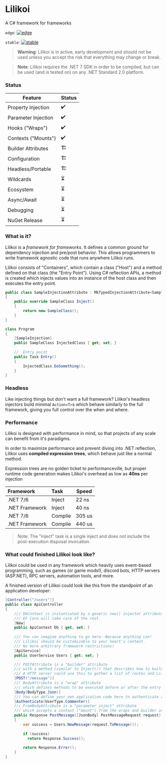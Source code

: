 # Lilikoi
A C# framework for frameworks

`edge`: [![edge](https://github.com/Mooshua/Lilikoi/actions/workflows/tests.yml/badge.svg?branch=edge)](https://github.com/Mooshua/Lilikoi/actions/workflows/tests.yml)

`stable`: [![stable](https://github.com/Mooshua/Lilikoi/actions/workflows/tests.yml/badge.svg?branch=stable)](https://github.com/Mooshua/Lilikoi/actions/workflows/tests.yml)

> **Warning**: Lilikoi is in active, early development and should not be used unless you accept the risk that everything may change or break.

> **Note**: Lilikoi requires the .NET 7 SDK in order to be compiled, but can be used (and is tested on) on any .NET Standard 2.0 platform.

### Status

| Feature             | Status |
|---------------------|----|
| Property Injection  | ✔️ |
| Parameter Injection | ️️️✔️ |
| Hooks ("Wraps")     | ✔️ |
| Contexts ("Mounts") | ✔️ |
| Builder Attributes  | 🏗️ |
| Configuration       | 🏗️ |
| Headless/Portable   | 🏗️ |
| Wildcards           | ⏳  |
| Ecosystem           | ⏳  |
| Async/Await         | ⏳  |
| Debugging           | ⏳  |
| NuGet Release       | ⏳  |

### What is it?

Lilikoi is a *framework for frameworks*. 
It defines a common ground for dependency injection and pre/post behavior.
This allows programmers to write framework agnostic code that runs anywhere Lilikoi runs.

Lilikoi consists of "Containers", which contain a class ("Host") and a method defined on that class (the "Entry Point").
Using C# reflection APIs, a method is created which injects values into an instance of the host class and then executes the entry point.

```cs
public class SampleInjectionAttribute : MkTypedInjectionAttribute<SampleClass>
{
	public override SampleClass Inject()
	{
		return new SampleClass();
	}
}
```
```cs
class Program
{
    [SampleInjection]
    public SampleClass InjectedClass { get; set; }
  
    //  Entry point
    public Task Entry()
    {
        InjectedClass.DoSomething();
    }
}
```

### Headless

Like injecting things but don't want a full framework? 
Lilikoi's headless injectors build minimal `Action<T>`s which behave
similarly to the full framework, giving you full control over the when and where.

### Performance

Lilikoi is designed with performance in mind, so that projects of any scale can benefit from it's paradigms.

In order to maximize performance and prevent diving into .NET reflection, Lilikoi uses **compiled expression trees**,
which behave just like a normal method.

Expression trees are no golden ticket to performanceville, 
but proper runtime code generation makes Lilikoi's overhead as low as **40ns** per injection

| Framework      | Task     | Speed  |
|:---------------|:---------|--------|
| .NET 7/6       | Inject   | 22 ns  |
| .NET Framework | Inject   | 40 ns  |
| .NET 7/6       | Compile  | 305 us |
| .NET Framework | Compile  | 440 us |

> Note: The "inject" task is a single inject and does not include the post-execution disposal invocation.
### What could finished Lilikoi look like?

Lilikoi could be used in any framework which heavily uses event-based programming,
such as games (or game mods!), discord bots, HTTP servers (ASP.NET), 
RPC servers, automation tools, and more. 

A finished version of Lilikoi could look like this from the standpoint of an application developer:

```cs
[Controller("/users")]
public class ApiController
{
    /// DbContext is instantiated by a generic new() injector attribute
    /// EF Core will take care of the rest.
    [New]
    public ApiContext Db { get; set; }
    
    /// You can imagine anything to go here--Because anything can!
    /// Lilikoi should be customizable to your heart's content.
    /// No more arbitrary framework restrictions!
    [ApiService]
    public UserService Users { get; set; }

    /// POSTAttribute is a "builder" attribute
    /// with a method (similar to Inject()) that describes how to build the container to Lilikoi.
    /// A HTTP server could use this to gather a list of routes and Lilikoi containers associated with them!
    [POST("/message")]
    /// BodyAttribute is a "wrap" attribute
    /// which defines methods to be executed before or after the entry point (in this case, parsing the body)
    [Body(BodyType.Json)]
    /// You can define your own application code here to authenticate and authorize the users.
    [Authenticate(UserType.Commenter)]
    /// FromBodyAttribute is a "parameter inject" attribute
    /// which accepts a context ("mount") from the wraps and builder attributes to provide additional parameters and abstractions.
    public Response PostMessage([JsonBody] PostMessageRequest request)
    {
        var success = Users.NewMessage(request.ToMessage());
        
        if (success)
          return Response.Success();
          
        return Response.Error();
    }
}
```
